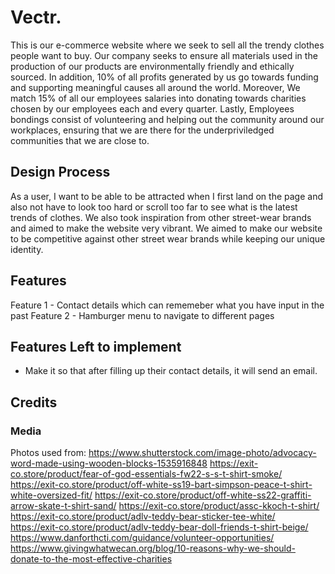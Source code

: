 # Vectr.
This is our e-commerce website where we seek to sell all the trendy clothes people want to buy. Our company seeks to ensure all materials used in the production of our products are environmentally friendly and ethically sourced. In addition, 10% of all profits generated by us go towards funding and supporting meaningful causes all around the world. Moreover, We match 15% of all our employees salaries into donating towards charities chosen by our employees each and every quarter. Lastly, Employees bondings consist of volunteering and helping out the community around our workplaces, ensuring that we are there for the underpriviledged communities that we are close to.

## Design Process
As a user, I want to be able to be attracted when I first land on the page and also not have to look too hard or scroll too far to see what is the latest trends of clothes. We also took inspiration from other street-wear brands and aimed to make the website very vibrant. We aimed to make our website to be competitive against other street wear brands while keeping our unique identity.


## Features
Feature 1 - Contact details which can rememeber what you have input in the past
Feature 2 - Hamburger menu to navigate to different pages

## Features Left to implement
- Make it so that after filling up their contact details, it will send an email.


## Credits
### Media
Photos used from:
https://www.shutterstock.com/image-photo/advocacy-word-made-using-wooden-blocks-1535916848
https://exit-co.store/product/fear-of-god-essentials-fw22-s-s-t-shirt-smoke/
https://exit-co.store/product/off-white-ss19-bart-simpson-peace-t-shirt-white-oversized-fit/
https://exit-co.store/product/off-white-ss22-graffiti-arrow-skate-t-shirt-sand/
https://exit-co.store/product/assc-kkoch-t-shirt/
https://exit-co.store/product/adlv-teddy-bear-sticker-tee-white/
https://exit-co.store/product/adlv-teddy-bear-doll-friends-t-shirt-beige/
https://www.danforthcti.com/guidance/volunteer-opportunities/
https://www.givingwhatwecan.org/blog/10-reasons-why-we-should-donate-to-the-most-effective-charities
